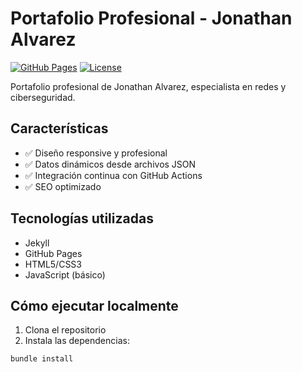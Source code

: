 # Portafolio Profesional - Jonathan Alvarez

[![GitHub Pages](https://img.shields.io/badge/website-up-green)](https://jthnconti.github.io)
[![License](https://img.shields.io/badge/license-MIT-blue)](LICENSE)

Portafolio profesional de Jonathan Alvarez, especialista en redes y ciberseguridad.

## Características

- ✅ Diseño responsive y profesional
- ✅ Datos dinámicos desde archivos JSON
- ✅ Integración continua con GitHub Actions
- ✅ SEO optimizado

## Tecnologías utilizadas

- Jekyll
- GitHub Pages
- HTML5/CSS3
- JavaScript (básico)

## Cómo ejecutar localmente

1. Clona el repositorio
2. Instala las dependencias:
```bash
bundle install
